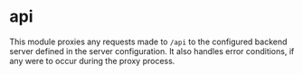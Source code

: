 # api

This module proxies any requests made to `/api` to the configured backend server defined in the server configuration. It also handles error conditions, if any were to occur during the proxy process.
